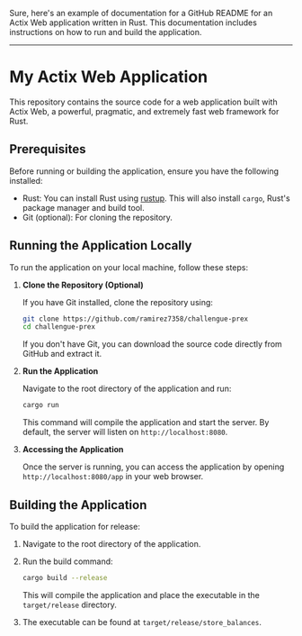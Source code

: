 Sure, here's an example of documentation for a GitHub README for an Actix Web application written in Rust. This documentation includes instructions on how to run and build the application.

---

# My Actix Web Application

This repository contains the source code for a web application built with Actix Web, a powerful, pragmatic, and extremely fast web framework for Rust.

## Prerequisites

Before running or building the application, ensure you have the following installed:
- Rust: You can install Rust using [rustup](https://rustup.rs/). This will also install `cargo`, Rust's package manager and build tool.
- Git (optional): For cloning the repository.

## Running the Application Locally

To run the application on your local machine, follow these steps:

1. **Clone the Repository (Optional)**

   If you have Git installed, clone the repository using:
   ```sh
   git clone https://github.com/ramirez7358/challengue-prex
   cd challengue-prex
   ```

   If you don't have Git, you can download the source code directly from GitHub and extract it.

2. **Run the Application**

   Navigate to the root directory of the application and run:
   ```sh
   cargo run
   ```

   This command will compile the application and start the server. By default, the server will listen on `http://localhost:8080`.

3. **Accessing the Application**

   Once the server is running, you can access the application by opening `http://localhost:8080/app` in your web browser.

## Building the Application

To build the application for release:

1. Navigate to the root directory of the application.

2. Run the build command:
   ```sh
   cargo build --release
   ```

   This will compile the application and place the executable in the `target/release` directory.

3. The executable can be found at `target/release/store_balances`.